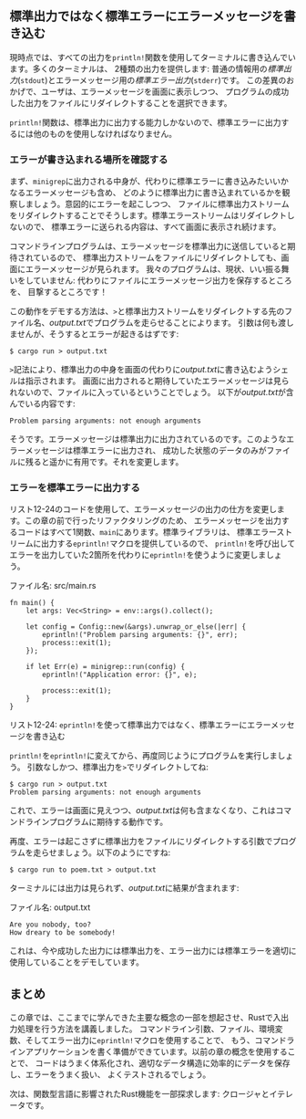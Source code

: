 <!-- ## Writing Error Messages to Standard Error Instead of Standard Output -->

## 標準出力ではなく標準エラーにエラーメッセージを書き込む

<!-- At the moment we’re writing all of our output to the terminal using the -->
<!-- `println!` function. Most terminals provide two kinds of output: *standard -->
<!-- output* (`stdout`) for general information and *standard error* (`stderr`) -->
<!-- for error messages. This distinction enables users to choose to direct the -->
<!-- successful output of a program to a file but still print error messages to the -->
<!-- screen. -->

現時点では、すべての出力を`println!`関数を使用してターミナルに書き込んでいます。多くのターミナルは、
2種類の出力を提供します: 普通の情報用の*標準出力*(`stdout`)とエラーメッセージ用の*標準エラー出力*(`stderr`)です。
この差異のおかげで、ユーザは、エラーメッセージを画面に表示しつつ、
プログラムの成功した出力をファイルにリダイレクトすることを選択できます。

<!-- The `println!` function is only capable of printing to standard output, so we -->
<!-- have to use something else to print to standard error. -->

`println!`関数は、標準出力に出力する能力しかないので、標準エラーに出力するには他のものを使用しなければなりません。

<!-- ### Checking Where Errors Are Written to -->

### エラーが書き込まれる場所を確認する

<!-- First, let’s observe how the content printed by `minigrep` is currently being -->
<!-- written to standard output, including any error messages we want to write to -->
<!-- standard error instead. We’ll do that by redirecting the standard output stream -->
<!-- to a file while also intentionally causing an error. We won’t redirect the -->
<!-- standard error stream, so any content sent to standard error will continue to -->
<!-- display on the screen. -->

まず、`minigrep`に出力される中身が、代わりに標準エラーに書き込みたいいかなるエラーメッセージも含め、
どのように標準出力に書き込まれているかを観察しましょう。意図的にエラーを起こしつつ、
ファイルに標準出力ストリームをリダイレクトすることでそうします。標準エラーストリームはリダイレクトしないので、
標準エラーに送られる内容は、すべて画面に表示され続けます。

<!-- Command line programs are expected to send error messages to the standard error -->
<!-- stream so we can still see error messages on the screen even if we redirect the -->
<!-- standard output stream to a file. Our program is not currently well-behaved: -->
<!-- we’re about to see that it saves the error message output to a file instead! -->

コマンドラインプログラムは、エラーメッセージを標準出力に送信していると期待されているので、
標準出力ストリームをファイルにリダイレクトしても、画面にエラーメッセージが見られます。
我々のプログラムは、現状、いい振る舞いをしていません: 代わりにファイルにエラーメッセージ出力を保存するところを、
目撃するところです！

<!-- The way to demonstrate this behavior is by running the program with `>` and the -->
<!-- filename, *output.txt*, that we want to redirect the standard output stream to. -->
<!-- We won’t pass any arguments, which should cause an error: -->

この動作をデモする方法は、`>`と標準出力ストリームをリダイレクトする先のファイル名、*output.txt*でプログラムを走らせることによります。
引数は何も渡しませんが、そうするとエラーが起きるはずです:

```text
$ cargo run > output.txt
```

<!-- The `>` syntax tells the shell to write the contents of standard output to -->
<!-- *output.txt* instead of the screen. We didn’t see the error message we were -->
<!-- expecting printed to the screen, so that means it must have ended up in the -->
<!-- file. This is what *output.txt* contains: -->

`>`記法により、標準出力の中身を画面の代わりに*output.txt*に書き込むようシェルは指示されます。
画面に出力されると期待していたエラーメッセージは見られないので、ファイルに入っているということでしょう。
以下が*output.txt*が含んでいる内容です:

```text
Problem parsing arguments: not enough arguments
```

<!-- Yup, our error message is being printed to standard output. It’s much more -->
<!-- useful for error messages like this to be printed to standard error so only -->
<!-- data from a successful run ends up in the file. We'll change that. -->

そうです。エラーメッセージは標準出力に出力されているのです。このようなエラーメッセージは標準エラーに出力され、
成功した状態のデータのみがファイルに残ると遥かに有用です。それを変更します。

<!-- ### Printing Errors to Standard Error -->

### エラーを標準エラーに出力する

<!-- We’ll use the code in Listing 12-24 to change how error messages are printed. -->
<!-- Because of the refactoring we did earlier in this chapter, all the code that -->
<!-- prints error messages is in one function, `main`. The standard library provides -->
<!-- the `eprintln!` macro that prints to the standard error stream, so let’s change -->
<!-- the two places we were calling `println!` to print errors to use `eprintln!` -->
<!-- instead. -->

リスト12-24のコードを使用して、エラーメッセージの出力の仕方を変更します。この章の前で行ったリファクタリングのため、
エラーメッセージを出力するコードはすべて1関数、`main`にあります。標準ライブラリは、
標準エラーストリームに出力する`eprintln!`マクロを提供しているので、
`println!`を呼び出してエラーを出力していた2箇所を代わりに`eprintln!`を使うように変更しましょう。

<!-- <span class="filename">Filename: src/main.rs</span> -->

<span class="filename">ファイル名: src/main.rs</span>

```rust,ignore
fn main() {
    let args: Vec<String> = env::args().collect();

    let config = Config::new(&args).unwrap_or_else(|err| {
        eprintln!("Problem parsing arguments: {}", err);
        process::exit(1);
    });

    if let Err(e) = minigrep::run(config) {
        eprintln!("Application error: {}", e);

        process::exit(1);
    }
}
```

<!-- <span class="caption">Listing 12-24: Writing error messages to standard error -->
<!-- instead of standard output using `eprintln!`</span> -->

<span class="caption">リスト12-24: `eprintln!`を使って標準出力ではなく、標準エラーにエラーメッセージを書き込む</span>

<!-- After changing `println!` to `eprintln!`, let’s run the program again in the -->
<!-- same way, without any arguments and redirecting standard output with `>`: -->

`println!`を`eprintln!`に変えてから、再度同じようにプログラムを実行しましょう。
引数なしかつ、標準出力を`>`でリダイレクトしてね:

```text
$ cargo run > output.txt
Problem parsing arguments: not enough arguments
```

<!-- Now we see the error onscreen and *output.txt* contains nothing, which is the -->
<!-- behavior we expect of command line programs. -->

これで、エラーは画面に見えつつ、*output.txt*は何も含まなくなり、これはコマンドラインプログラムに期待する動作です。

<!-- Let’s run the program again with arguments that don’t cause an error but still -->
<!-- redirect standard output to a file, like so: -->

再度、エラーは起こさずに標準出力をファイルにリダイレクトする引数でプログラムを走らせましょう。以下のようにですね:

```text
$ cargo run to poem.txt > output.txt
```

<!-- We won’t see any output to the terminal, and *output.txt* will contain our -->
<!-- results: -->

ターミナルには出力は見られず、*output.txt*に結果が含まれます:

<!-- <span class="filename">Filename: output.txt</span> -->

<span class="filename">ファイル名: output.txt</span>

```text
Are you nobody, too?
How dreary to be somebody!
```

<!-- This demonstrates that we’re now using standard output for successful output -->
<!-- and standard error for error output as appropriate. -->

これは、今や成功した出力には標準出力を、エラー出力には標準エラーを適切に使用していることをデモしています。

<!-- ## Summary -->

## まとめ

<!-- This chapter recapped some of the major concepts you’ve learned so far and -->
<!-- covered how to perform common I/O operations in Rust. By using command line -->
<!-- arguments, files, environment variables, and the `eprintln!` macro for printing -->
<!-- errors, you’re now prepared to write command line applications. By using the -->
<!-- concepts in previous chapters, your code will be well organized, store data -->
<!-- effectively in the appropriate data structures, handle errors nicely, and be -->
<!-- be well tested. -->

この章では、ここまでに学んできた主要な概念の一部を想起させ、Rustで入出力処理を行う方法を講義しました。
コマンドライン引数、ファイル、環境変数、そしてエラー出力に`eprintln!`マクロを使用することで、
もう、コマンドラインアプリケーションを書く準備ができています。以前の章の概念を使用することで、
コードはうまく体系化され、適切なデータ構造に効率的にデータを保存し、エラーをうまく扱い、
よくテストされるでしょう。

<!-- Next, we’ll explore some Rust features that were influenced by functional -->
<!-- languages: closures and iterators. -->

次は、関数型言語に影響されたRust機能を一部探求します: クロージャとイテレータです。

